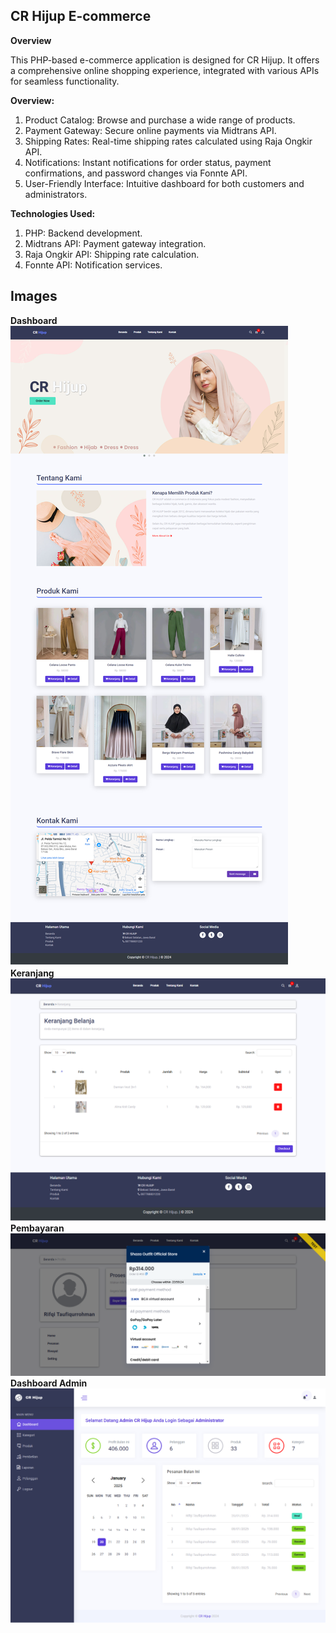 ## **CR Hijup E-commerce**

**Overview**

This PHP-based e-commerce application is designed for CR Hijup. It offers a comprehensive online shopping experience, integrated with various APIs for seamless functionality.

**Overview:**
1. Product Catalog: Browse and purchase a wide range of products.
2. Payment Gateway: Secure online payments via Midtrans API.
3. Shipping Rates: Real-time shipping rates calculated using Raja Ongkir API.
4. Notifications: Instant notifications for order status, payment confirmations, and password changes via Fonnte API.
5. User-Friendly Interface: Intuitive dashboard for both customers and administrators.

**Technologies Used:**
1. PHP: Backend development.
2. Midtrans API: Payment gateway integration.
3. Raja Ongkir API: Shipping rate calculation.
4. Fonnte API: Notification services.

## Images
**Dashboard**
![alt text](https://github.com/RifqiTaufiqurrohman/e-commerce/blob/main/assets/images/dashboard.png?raw=true)
**Keranjang**
![alt text](https://github.com/RifqiTaufiqurrohman/e-commerce/blob/main/assets/images/keranjang.png?raw=true)
**Pembayaran**
![alt text](https://github.com/RifqiTaufiqurrohman/e-commerce/blob/main/assets/images/bayar.png?raw=true)
**Dashboard Admin**
![alt text](https://github.com/RifqiTaufiqurrohman/e-commerce/blob/main/assets/images/admin.png?raw=true)
